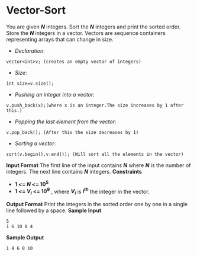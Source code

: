 # Vector-Sort

You are given ***N*** integers. Sort the ***N*** integers and print the sorted order.
Store the ***N*** integers in a vector. Vectors are sequence containers representing arrays that can change in size.

- *Declaration*:
```
vector<int>v; (creates an empty vector of integers)
```
- *Size*:
```
int size=v.size();
```
- *Pushing an integer into a vector*:
```
v.push_back(x);(where x is an integer.The size increases by 1 after this.)
```
- *Popping the last element from the vector*:
```
v.pop_back(); (After this the size decreases by 1)
```
- *Sorting a vector*:
```
sort(v.begin(),v.end()); (Will sort all the elements in the vector)
```

**Input Format**
The first line of the input contains ***N*** where ***N*** is the number of integers. The next line contains ***N*** integers.
**Constraints**

- **1 <= *N* <= 10<sup>5</sup>**
- **1 <= *V<sub>i</sub>* <= 10<sup>9</sup>** , where ***V<sub>i</sub>*** is ***i<sup>th</sup>*** the integer in the vector.

**Output Format**
  Print the integers in the sorted order one by one in a single line followed by a space.
**Sample Input**

```
5 
1 6 10 8 4
```
**Sample Output**
```
1 4 6 8 10
```